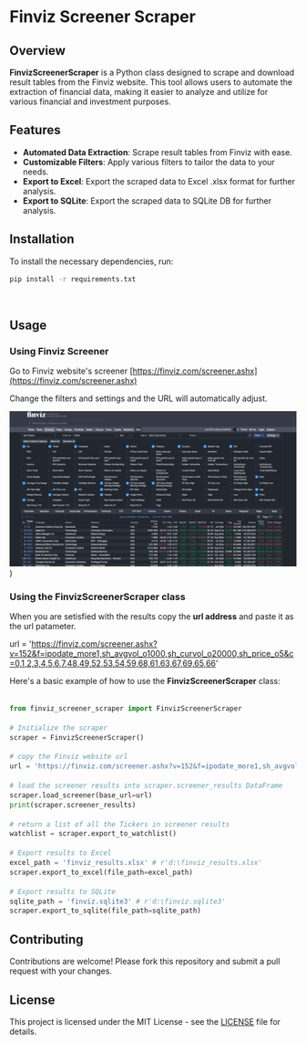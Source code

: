 # Finviz Screener Scraper

## Overview
**FinvizScreenerScraper** is a Python class designed to scrape and download result tables from the Finviz website. This tool allows users to automate the extraction of financial data, making it easier to analyze and utilize for various financial and investment purposes.

## Features
- **Automated Data Extraction**: Scrape result tables from Finviz with ease.
- **Customizable Filters**: Apply various filters to tailor the data to your needs.
- **Export to Excel**: Export the scraped data to Excel .xlsx format for further analysis.
- **Export to SQLite**: Export the scraped data to SQLite DB for further analysis.

## Installation
To install the necessary dependencies, run:

```bash
pip install -r requirements.txt
```

&nbsp;

## Usage

### Using Finviz Screener
Go to Finviz website's screener [https://finviz.com/screener.ashx](https://finviz.com/screener.ashx)

Change the filters and settings and the URL will automatically adjust. 

![Finviz](https://github.com/eg13/finviz-screener-scraper/blob/main/assets/images/Finviz.JPG))



### Using the **FinvizScreenerScraper** class
When you are setisfied with the results copy the **url address** and paste it as the url patameter.

url = 'https://finviz.com/screener.ashx?v=152&f=ipodate_more1,sh_avgvol_o1000,sh_curvol_o20000,sh_price_o5&c=0,1,2,3,4,5,6,7,48,49,52,53,54,59,68,61,63,67,69,65,66'


Here's a basic example of how to use the **FinvizScreenerScraper** class:
```python

from finviz_screener_scraper import FinvizScreenerScraper

# Initialize the scraper
scraper = FinvizScreenerScraper()

# copy the Finviz website url
url = 'https://finviz.com/screener.ashx?v=152&f=ipodate_more1,sh_avgvol_o1000,sh_curvol_o20000,sh_price_o5&c=0,1,2,3,4,5,6,7,48,49,52,53,54,59,68,61,63,67,69,65,66'

# load the screener results into scraper.screener_results DataFrame
scraper.load_screener(base_url=url)
print(scraper.screener_results)

# return a list of all the Tickers in screener results
watchlist = scraper.export_to_watchlist()

# Export results to Excel
excel_path = 'finviz_results.xlsx' # r'd:\finviz_results.xlsx'
scraper.export_to_excel(file_path=excel_path)

# Export results to SQLite
sqlite_path = 'finviz.sqlite3' # r'd:\finviz.sqlite3'
scraper.export_to_sqlite(file_path=sqlite_path)
```

## Contributing
Contributions are welcome! Please fork this repository and submit a pull request with your changes.

## License
This project is licensed under the MIT License - see the [LICENSE](LICENSE.txt) file for details.




